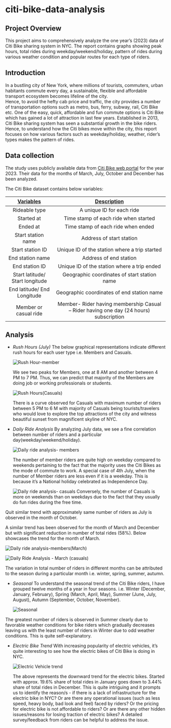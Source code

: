 # citi-bike-data-analysis

## Project Overview
This project aims to comprehensively analyze the one year’s (2023) data of Citi Bike sharing system in NYC. The report contains graphs showing peak hours, total rides during weekday/weekend/holiday, pattern of rides during various weather condition and popular routes for each type of riders. 

## Introduction
In a bustling city of New York, where millions of tourists, commuters, urban habitants commute every day, a sustainable, flexible and affordable transport ecosystem becomes lifeline of the city.
<br/>
Hence, to avoid the hefty cab price and traffic, the city provides a number of transportation options such as metro, bus, ferry, subway, rail, Citi Bike etc. One of the easy, quick, affordable and fun commute options is Citi Bike which has gained a lot of attraction in last few years.  Established in 2013, Citi Bike sharing system has seen a substantial growth in the bike riders. Hence, to understand how the Citi bikes move within the city, this report focuses on how various factors such as weekday/holiday, weather, rider’s types makes the pattern of rides. 

## Data collection
The study uses publicly available data from [Citi Bike web portal](https://citibikenyc.com/system-data) for the year 2023. Their data for the months of March, July, October and December has been analyzed.

The Citi Bike dataset contains below variables:

| <ins> Variables </ins> | <ins> Description </ins> |
| :-------: | :----------: |
|  Rideable type  | A unique ID for each ride |
| Started at | Time stamp of each ride when started |
| Ended at | Time stamp of each ride when ended |
| Start station name | Address of start station |
| Start station ID | Unique ID of the station where a trip started |
| End station name | Address of end station |
| End station ID | Unique ID of the station where a trip ended |
| Start latitude/ Start longitude | Geographic coordinates of start station name |
| End latitude/ End Longitude | Geographic coordinates of end station name |
| Member or casual ride | Member- Rider having membership Casual – Rider having one day (24 hours) subscription|

## Analysis
 + *Rush Hours (July)*
   The below graphical representations indicate different rush hours for each user type i.e. Members and Casuals.

   ![Rush Hour-member](https://github.com/amo11/citi-bike-data-analysis/assets/169110417/823d3f4f-41ca-4482-bf93-970637d3941c)

   We see two peaks for Members, one at 8 AM and another between 4 PM to 7 PM. Thus, we can predict that majority of the Members are 
   doing job or working professionals or students.
   
   ![Rush Hours(Casuals)](https://github.com/amo11/citi-bike-data-analysis/assets/169110417/98cff7c4-ebb3-4244-a282-8213975259a3)

   There is a curve observed for Casuals with maximum number of riders between 5 PM to 6 M with majority of Casuals being tourists/travelers who would love to explore the top attractions of the city and witness beautiful sunset from magnificent skyline of NYC. 

 + *Daily Ride Analysis*
   By analyzing July data, we see a fine correlation between number of riders and a particular day(weekday/weekend/holiday).

   ![Daily ride analysis- members](https://github.com/amo11/citi-bike-data-analysis/assets/169110417/77a736dd-723f-4872-b89d-ec538abf44f4)

   The number of member riders are quite high on weekday compared to weekends pertaining to the fact that the majority uses the Citi Bikes as the mode of commute to work. A special case of 4th July, when the number of Member riders are less even if it is a weekday. This is because it’s a National holiday celebrated as Independence Day.

   ![Daily ride analysis- casuals](https://github.com/amo11/citi-bike-data-analysis/assets/169110417/ada76017-6a70-4227-8bf1-287ca13d2594)
Conversely, the number of Casuals is more on weekends than on weekdays due to the fact that they usually do fun rides during the free time.

Quit similar trend with approximately same number of riders as July is observed in the month of October.

A similar trend has been observed for the month of March and December but with significant reduction in number of total rides (58%). Below showcases the trend for the month of March.

![Daily ride analysis-members(March)](https://github.com/amo11/citi-bike-data-analysis/assets/169110417/73aeed45-6985-418f-b941-21d9a41eff25)

![Daily Ride Analysis - March (casuals)](https://github.com/amo11/citi-bike-data-analysis/assets/169110417/dc4aaecf-ceca-4149-b9dd-ea980244789c)

The variation in total number of riders in different months can be attributed to the season during a particular month i.e. winter, spring, summer, autumn.

 + *Seasonal*
   To understand the seasonal trend of the Citi Bike riders, I have grouped twelve months of a year in four seasons. i.e. Winter (December, January, February), Spring (March, April, May), Summer (June, July, August), Autumn (September, October, November).

   ![Seasonal](https://github.com/amo11/citi-bike-data-analysis/assets/169110417/45ff638a-70d2-4a97-94b1-57e2852d97e9)

The greatest number of riders is observed in Summer clearly due to favorable weather conditions for bike riders which gradually decreases leaving us with the least number of riders in Winter due to odd weather conditions. This is quite self-explanatory. 

+ *Electric Bike Trend*
  With increasing popularity of electric vehicles, it’s quite interesting to see how the electric bikes of Citi Bike is doing in NYC.

  ![Electric Vehicle trend](https://github.com/amo11/citi-bike-data-analysis/assets/169110417/32a8f3cc-5e34-47a6-a127-628c940ab8d4)

  The above represents the downward trend for the electric bikes. Started with approx. 19.6% share of total rides in January goes down to 3.44% share of total rides in December. This is quite intriguing and it prompts us to identify the reason/s - if there is a lack of infrastructure for the electric bike in NYC? Or are there any operational issues (such as less speed, heavy body, bad look and feel) faced by riders? Or the pricing for electric bike is not affordable to riders? Or are there any other hidden issues/reasons for losing traction of electric bikes? A detailed survey/feedback from riders can be helpful to address the issue.



 

